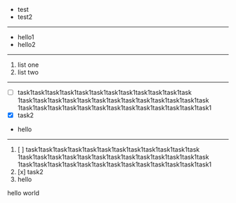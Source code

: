 * test
* test2 

---

- hello1
- hello2

---

1. list one
2. list two

---

- [ ] task1task1task1task1task1task1task1task1task1task1task1task
1task1task1task1task1task1task1task1task1task1task1task1task1task
1task1task1task1task1task1task1task1task1task1task1task1task1task1
- [x] task2
- hello

---

1. [ ] task1task1task1task1task1task1task1task1task1task1task1task
1task1task1task1task1task1task1task1task1task1task1task1task1task
1task1task1task1task1task1task1task1task1task1task1task1task1task1
2. [x] task2
3. hello

hello world